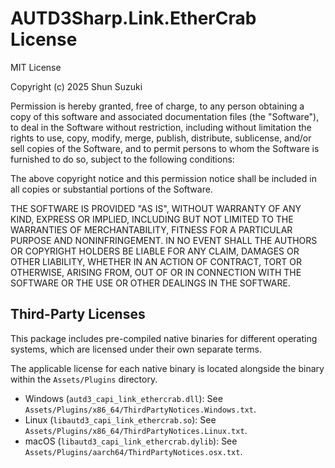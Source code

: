 # AUTD3Sharp.Link.EtherCrab License

MIT License

Copyright (c) 2025 Shun Suzuki

Permission is hereby granted, free of charge, to any person obtaining a copy
of this software and associated documentation files (the "Software"), to deal
in the Software without restriction, including without limitation the rights
to use, copy, modify, merge, publish, distribute, sublicense, and/or sell
copies of the Software, and to permit persons to whom the Software is
furnished to do so, subject to the following conditions:

The above copyright notice and this permission notice shall be included in all
copies or substantial portions of the Software.

THE SOFTWARE IS PROVIDED "AS IS", WITHOUT WARRANTY OF ANY KIND, EXPRESS OR
IMPLIED, INCLUDING BUT NOT LIMITED TO THE WARRANTIES OF MERCHANTABILITY,
FITNESS FOR A PARTICULAR PURPOSE AND NONINFRINGEMENT. IN NO EVENT SHALL THE
AUTHORS OR COPYRIGHT HOLDERS BE LIABLE FOR ANY CLAIM, DAMAGES OR OTHER
LIABILITY, WHETHER IN AN ACTION OF CONTRACT, TORT OR OTHERWISE, ARISING FROM,
OUT OF OR IN CONNECTION WITH THE SOFTWARE OR THE USE OR OTHER DEALINGS IN THE
SOFTWARE.


## Third-Party Licenses

This package includes pre-compiled native binaries for different operating systems, which are licensed under their own separate terms.
    
The applicable license for each native binary is located alongside the binary within the `Assets/Plugins` directory.

- Windows (`autd3_capi_link_ethercrab.dll`): See `Assets/Plugins/x86_64/ThirdPartyNotices.Windows.txt`.
- Linux (`libautd3_capi_link_ethercrab.so`): See `Assets/Plugins/x86_64/ThirdPartyNotices.Linux.txt`.
- macOS (`libautd3_capi_link_ethercrab.dylib`): See `Assets/Plugins/aarch64/ThirdPartyNotices.osx.txt`.
